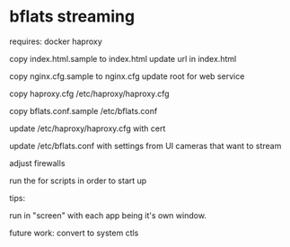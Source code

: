 # bflats streaming

requires:
   docker
   haproxy

copy index.html.sample to index.html
update url in index.html

copy nginx.cfg.sample to nginx.cfg
update root for web service

copy haproxy.cfg /etc/haproxy/haproxy.cfg

copy bflats.conf.sample /etc/bflats.conf

update /etc/haproxy/haproxy.cfg with cert

update /etc/bflats.conf with settings from UI cameras that want to stream 

adjust firewalls

run the for scripts in order to start up

tips:

run in "screen" with each app being it's own window.


future work:
   convert to system ctls